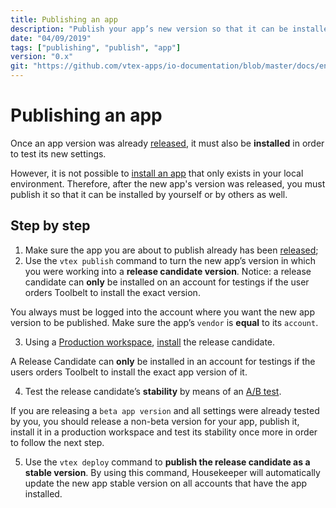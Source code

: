```yaml
---
title: Publishing an app
description: "Publish your app’s new version so that it can be installed and tested by other users."
date: "04/09/2019"
tags: ["publishing", "publish", "app"]
version: "0.x"
git: "https://github.com/vtex-apps/io-documentation/blob/master/docs/en/Recipes/store/publishing-an-app.md"
---
```


# Publishing an app

Once an app version was already [released](https://vtex.io/docs/recipes/store/releasing-a-new-app-version), it must also be **installed** in order to test its new settings. 

However, it is not possible to [install an app](https://vtex.io/docs/recipes/store/installing-an-app) that only exists in your local environment. Therefore, after the new app's version was released, you must publish it so that it can be installed by yourself or by others as well.

## Step by step

1. Make sure the app you are about to publish already has been [released](https://vtex.io/docs/recipes/development/releasing-a-new-app-version);
2. Use the `vtex publish` command to turn the new app’s version in which you were working into a **release candidate version**. Notice: a release candidate can **only** be installed on an account for testings if the user orders Toolbelt to install the exact version.

<div class="alert alert-warning">
You always must be logged into the account where you want the new app version to be published. Make sure the app’s <code>vendor</code> is <b>equal</b> to its <code>account</code>.
</div>

3. Using a [Production workspace](https://vtex.io/docs/recipes/development/creating-a-production-workspace), [install](https://vtex.io/docs/recipes/development/installing-an-app) the release candidate. 

<div class="alert alert-warning">
A Release Candidate can <b>only</b> be installed in an account for testings if the users orders Toolbelt to install the exact app version of it. 
</div>

4. Test the release candidate’s **stability** by means of an [A/B test](https://vtex.io/docs/recipes/store/running-native-ab-testing).

<div class="alert alert-info">
If you are releasing a <code>beta app version</code> and all settings were already tested by you, you should release a non-beta version for your app, publish it, install it in a production workspace and test its stability once more in order to follow the next step. 
</div>

5. Use the `vtex deploy` command to **publish the release candidate as a stable version**. By using this command, Housekeeper will automatically update the new app stable version on all accounts that have the app installed.


